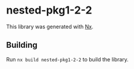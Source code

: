 # nested-pkg1-2-2

This library was generated with [Nx](https://nx.dev).

## Building

Run `nx build nested-pkg1-2-2` to build the library.
